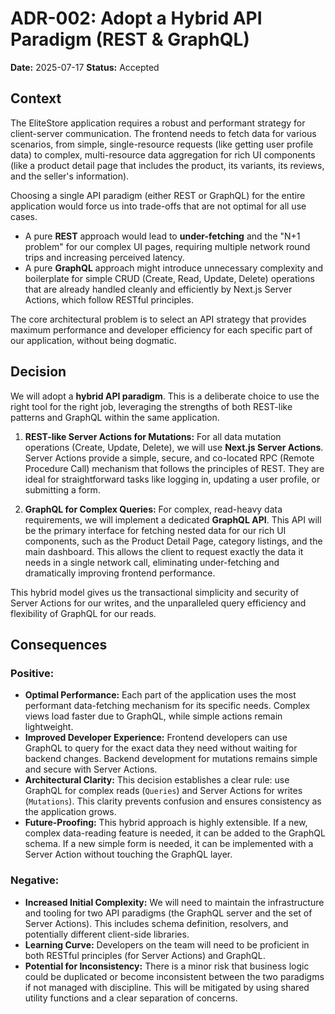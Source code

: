 # ADR-002: Adopt a Hybrid API Paradigm (REST & GraphQL)

**Date:** 2025-07-17
**Status:** Accepted

## Context

The EliteStore application requires a robust and performant strategy for client-server communication. The frontend needs to fetch data for various scenarios, from simple, single-resource requests (like getting user profile data) to complex, multi-resource data aggregation for rich UI components (like a product detail page that includes the product, its variants, its reviews, and the seller's information).

Choosing a single API paradigm (either REST or GraphQL) for the entire application would force us into trade-offs that are not optimal for all use cases.

- A pure **REST** approach would lead to **under-fetching** and the "N+1 problem" for our complex UI pages, requiring multiple network round trips and increasing perceived latency.
- A pure **GraphQL** approach might introduce unnecessary complexity and boilerplate for simple CRUD (Create, Read, Update, Delete) operations that are already handled cleanly and efficiently by Next.js Server Actions, which follow RESTful principles.

The core architectural problem is to select an API strategy that provides maximum performance and developer efficiency for each specific part of our application, without being dogmatic.

## Decision

We will adopt a **hybrid API paradigm**. This is a deliberate choice to use the right tool for the right job, leveraging the strengths of both REST-like patterns and GraphQL within the same application.

1.  **REST-like Server Actions for Mutations:** For all data mutation operations (Create, Update, Delete), we will use **Next.js Server Actions**. Server Actions provide a simple, secure, and co-located RPC (Remote Procedure Call) mechanism that follows the principles of REST. They are ideal for straightforward tasks like logging in, updating a user profile, or submitting a form.

2.  **GraphQL for Complex Queries:** For complex, read-heavy data requirements, we will implement a dedicated **GraphQL API**. This API will be the primary interface for fetching nested data for our rich UI components, such as the Product Detail Page, category listings, and the main dashboard. This allows the client to request exactly the data it needs in a single network call, eliminating under-fetching and dramatically improving frontend performance.

This hybrid model gives us the transactional simplicity and security of Server Actions for our writes, and the unparalleled query efficiency and flexibility of GraphQL for our reads.

## Consequences

### Positive:

- **Optimal Performance:** Each part of the application uses the most performant data-fetching mechanism for its specific needs. Complex views load faster due to GraphQL, while simple actions remain lightweight.
- **Improved Developer Experience:** Frontend developers can use GraphQL to query for the exact data they need without waiting for backend changes. Backend development for mutations remains simple and secure with Server Actions.
- **Architectural Clarity:** This decision establishes a clear rule: use GraphQL for complex reads (`Queries`) and Server Actions for writes (`Mutations`). This clarity prevents confusion and ensures consistency as the application grows.
- **Future-Proofing:** This hybrid approach is highly extensible. If a new, complex data-reading feature is needed, it can be added to the GraphQL schema. If a new simple form is needed, it can be implemented with a Server Action without touching the GraphQL layer.

### Negative:

- **Increased Initial Complexity:** We will need to maintain the infrastructure and tooling for two API paradigms (the GraphQL server and the set of Server Actions). This includes schema definition, resolvers, and potentially different client-side libraries.
- **Learning Curve:** Developers on the team will need to be proficient in both RESTful principles (for Server Actions) and GraphQL.
- **Potential for Inconsistency:** There is a minor risk that business logic could be duplicated or become inconsistent between the two paradigms if not managed with discipline. This will be mitigated by using shared utility functions and a clear separation of concerns.
